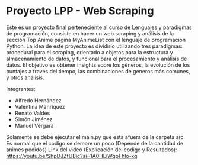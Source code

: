 # Proyecto LPP - Web Scraping  
Este es un proyecto final perteneciente al curso de Lenguajes y paradigmas de programación, consiste en hacer un web scraping y análisis de la sección Top Anime página MyAnimeList con el lenguaje de programación Python. La idea de este proyecto es dividirlo utilizando tres paradigmas: procedural para el scraping, orientado a objetos para la estructura y almacenamiento de datos, y funcional para el procesamiento y análisis de datos. El objetivo es obtener insights sobre los géneros, la evolución de los puntajes a través del tiempo, las combinaciones de géneros más comunes, y otros análisis.  
  
Integrantes:   
- Alfredo Hernández  
- Valentina Manríquez  
- Renato Valdés  
- Simón Jiménez  
- Manuel Vergara  
  
Solamente se debe ejecutar el main.py que esta afuera de la carpeta src  
Es normal que el codigo se demore un poco (Depende de la cantidad de animes pedidos)
Link del video (Explicación del codigo y Resultados): https://youtu.be/ShpDJZfUBic?si=1A0HEiWqpFhlo-xq
